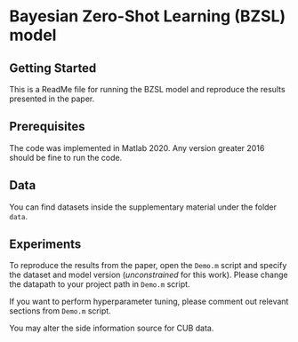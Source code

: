 # Bayesian Zero-Shot Learning (BZSL) model

## Getting Started

This is a ReadMe file for running the BZSL model and reproduce the results presented in the paper.

## Prerequisites

The code was implemented in Matlab 2020. Any version greater 2016 should be fine to run the code.

## Data

You can find datasets inside the supplementary material under the folder `data`.

## Experiments

To reproduce the results from the paper, open the `Demo.m` script and specify the dataset and model version (*unconstrained* for this work). Please change the datapath to your project path in `Demo.m` script.

If you want to perform hyperparameter tuning, please comment out relevant sections from `Demo.m` script.

You may alter the side information source for CUB data.
 
